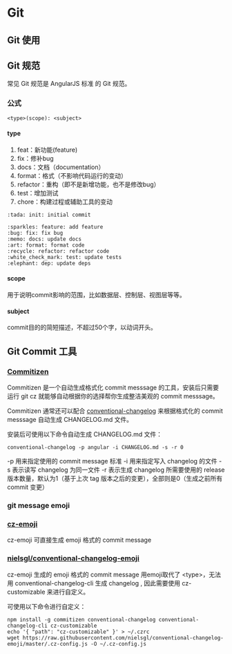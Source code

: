 # Git

## Git 使用

## Git 规范

常见 Git 规范是 AngularJS 标准 的 Git 规范。

### 公式

```公式
<type>(scope): <subject>
```

#### type

1. feat：新功能(feature)
2. fix：修补bug
3. docs：文档（documentation）
4. format：格式（不影响代码运行的变动）
5. refactor：重构（即不是新增功能，也不是修改bug）
6. test：增加测试
7. chore：构建过程或辅助工具的变动

```my format
:tada: init: initial commit

:sparkles: feature: add feature
:bug: fix: fix bug
:memo: docs: update docs
:art: format: format code
:recycle: refactor: refactor code
:white_check_mark: test: update tests
:elephant: dep: update deps
```

#### scope

用于说明commit影响的范围，比如数据层、控制层、视图层等等。

#### subject

commit目的的简短描述，不超过50个字，以动词开头。

## Git Commit 工具

### [Commitizen](https://github.com/commitizen/cz-cli)

Commitizen 是一个自动生成格式化 commit messsage 的工具，安装后只需要运行 git cz 就能够自动根据你的选择帮你生成整洁美观的 commit messsage。

Commitizen 通常还可以配合 [conventional-changelog](https://github.com/conventional-changelog/conventional-changelog) 来根据格式化的 commit messsage 自动生成 CHANGELOG.md 文件。

安装后可使用以下命令自动生成 CHANGELOG.md 文件：

```shell
conventional-changelog -p angular -i CHANGELOG.md -s -r 0
```

-p 用来指定使用的 commit message 标准
-i 用来指定写入 changelog 的文件
-s 表示读写 changelog 为同一文件
-r 表示生成 changelog 所需要使用的 release 版本数量，默认为1（基于上次 tag 版本之后的变更），全部则是0（生成之前所有 commit 变更）

### git message emoji

### [cz-emoji](https://github.com/ngryman/cz-emoji)

cz-emoji 可直接生成 emoji 格式的 commit message

### [nielsgl/conventional-changelog-emoji](https://github.com/nielsgl/conventional-changelog-emoji)

cz-emoji 生成的 emoji 格式的 commit message 用emoji取代了 \<type\>，无法用 conventional-changelog-cli 生成 changelog , 因此需要使用 cz-customizable 来进行自定义。

可使用以下命令进行自定义：

```shell
npm install -g commitizen conventional-changelog conventional-changelog-cli cz-customizable
echo '{ "path": "cz-customizable" }' > ~/.czrc
wget https://raw.githubusercontent.com/nielsgl/conventional-changelog-emoji/master/.cz-config.js -O ~/.cz-config.js
```
